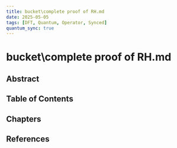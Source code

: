 ```yaml
---
title: bucket\complete proof of RH.md
date: 2025-05-05
tags: [DFT, Quantum, Operator, Synced]
quantum_sync: true
---
```

# bucket\complete proof of RH.md

## Abstract

## Table of Contents

## Chapters

## References

